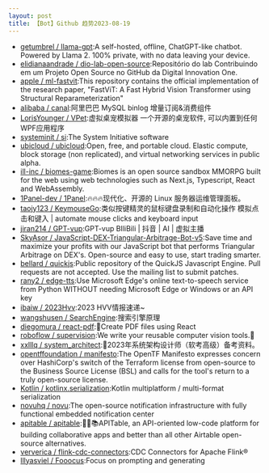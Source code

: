 ```yaml
---
layout: post
title: 【Bot】Github 趋势2023-08-19
---
```


* [getumbrel / llama-gpt](https://github.com/getumbrel/llama-gpt):A self-hosted, offline, ChatGPT-like chatbot. Powered by Llama 2. 100% private, with no data leaving your device.
* [elidianaandrade / dio-lab-open-source](https://github.com/elidianaandrade/dio-lab-open-source):Repositório do lab Contribuindo em um Projeto Open Source no GitHub da Digital Innovation One.
* [apple / ml-fastvit](https://github.com/apple/ml-fastvit):This repository contains the official implementation of the research paper, "FastViT: A Fast Hybrid Vision Transformer using Structural Reparameterization"
* [alibaba / canal](https://github.com/alibaba/canal):阿里巴巴 MySQL binlog 增量订阅&消费组件
* [LorisYounger / VPet](https://github.com/LorisYounger/VPet):虚拟桌宠模拟器 一个开源的桌宠软件, 可以内置到任何WPF应用程序
* [systeminit / si](https://github.com/systeminit/si):The System Initiative software
* [ubicloud / ubicloud](https://github.com/ubicloud/ubicloud):Open, free, and portable cloud. Elastic compute, block storage (non replicated), and virtual networking services in public alpha.
* [ill-inc / biomes-game](https://github.com/ill-inc/biomes-game):Biomes is an open source sandbox MMORPG built for the web using web technologies such as Next.js, Typescript, React and WebAssembly.
* [1Panel-dev / 1Panel](https://github.com/1Panel-dev/1Panel):🔥🔥🔥现代化、开源的 Linux 服务器运维管理面板。
* [taojy123 / KeymouseGo](https://github.com/taojy123/KeymouseGo):类似按键精灵的鼠标键盘录制和自动化操作 模拟点击和键入 | automate mouse clicks and keyboard input
* [jiran214 / GPT-vup](https://github.com/jiran214/GPT-vup):GPT-vup BIliBili | 抖音 | AI | 虚拟主播
* [SkyAsor / JavaScript-DEX-Triangular-Arbitrage-Bot-v5](https://github.com/SkyAsor/JavaScript-DEX-Triangular-Arbitrage-Bot-v5):Save time and maximize your profits with our JavaScript bot that performs Triangular Arbitrage on DEX's. Open-source and easy to use, start trading smarter.
* [bellard / quickjs](https://github.com/bellard/quickjs):Public repository of the QuickJS Javascript Engine. Pull requests are not accepted. Use the mailing list to submit patches.
* [rany2 / edge-tts](https://github.com/rany2/edge-tts):Use Microsoft Edge's online text-to-speech service from Python WITHOUT needing Microsoft Edge or Windows or an API key
* [ibaiw / 2023Hvv](https://github.com/ibaiw/2023Hvv):2023 HVV情报速递~
* [wangshusen / SearchEngine](https://github.com/wangshusen/SearchEngine):搜索引擎原理
* [diegomura / react-pdf](https://github.com/diegomura/react-pdf):📄Create PDF files using React
* [roboflow / supervision](https://github.com/roboflow/supervision):We write your reusable computer vision tools.💜
* [xxlllq / system_architect](https://github.com/xxlllq/system_architect):💯2023年系统架构设计师（软考高级）备考资料。
* [opentffoundation / manifesto](https://github.com/opentffoundation/manifesto):The OpenTF Manifesto expresses concern over HashiCorp's switch of the Terraform license from open-source to the Business Source License (BSL) and calls for the tool's return to a truly open-source license.
* [Kotlin / kotlinx.serialization](https://github.com/Kotlin/kotlinx.serialization):Kotlin multiplatform / multi-format serialization
* [novuhq / novu](https://github.com/novuhq/novu):The open-source notification infrastructure with fully functional embedded notification center
* [apitable / apitable](https://github.com/apitable/apitable):🚀🎉📚APITable, an API-oriented low-code platform for building collaborative apps and better than all other Airtable open-source alternatives.
* [ververica / flink-cdc-connectors](https://github.com/ververica/flink-cdc-connectors):CDC Connectors for Apache Flink®
* [lllyasviel / Fooocus](https://github.com/lllyasviel/Fooocus):Focus on prompting and generating
